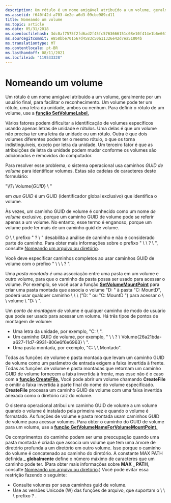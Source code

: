 ```yaml
---
description: Um rótulo é um nome amigável atribuído a um volume, geralmente por um usuário final, para facilitar o reconhecimento. Um volume pode ter um rótulo, uma letra da unidade, ambos ou nenhum. Para definir o rótulo de um volume, use a função SetVolumeLabel.
ms.assetid: f640f42d-a703-4e2e-a6d3-09cbe989cd11
title: Nomeando um volume
ms.topic: article
ms.date: 05/31/2018
ms.openlocfilehash: 3dc0af7575f2fd6ad2f45fc5763666151c08e10f414e1b6e6610e163c4c811cb
ms.sourcegitcommit: e858bbe701567d4583c50a11326e42d7ea51804b
ms.translationtype: MT
ms.contentlocale: pt-BR
ms.lasthandoff: 08/11/2021
ms.locfileid: "119533328"
---
```

# <a name="naming-a-volume"></a>Nomeando um volume

Um rótulo é um nome amigável atribuído a um volume, geralmente por um usuário final, para facilitar o reconhecimento. Um volume pode ter um rótulo, uma letra da unidade, ambos ou nenhum. Para definir o rótulo de um volume, use a [**função SetVolumeLabel.**](/windows/desktop/api/WinBase/nf-winbase-setvolumelabela)

Vários fatores podem dificultar a identificação de volumes específicos usando apenas letras de unidade e rótulos. Uma delas é que um volume não precisa ter uma letra da unidade ou um rótulo. Outra é que dois volumes diferentes podem ter o mesmo rótulo, o que os torna indistinguíveis, exceto por letra da unidade. Um terceiro fator é que as atribuições de letra da unidade podem mudar conforme os volumes são adicionados e removidos do computador.

Para resolver esse problema, o sistema operacional usa caminhos *GUID de volume* para identificar volumes. Estas são cadeias de caracteres deste formulário:

"\\\\?\\ Volume{*GUID*} \\ "

em *que GUID* é um GUID (identificador global exclusivo) que identifica o volume.

Às vezes, um caminho GUID de volume é conhecido como um nome *de volume* exclusivo, porque um caminho GUID de volume pode se referir apenas a um volume. No entanto, esse termo é enganoso, porque um volume pode ter mais de um caminho guid de volume.

O \\ \\ prefixo " ? \\ " desabilita a análise de caminho e não é considerado parte do caminho. Para obter mais informações sobre o prefixo " \\ \\ ? \\ ", consulte [Nomeando um arquivo ou diretório](naming-a-file.md).

Você deve especificar caminhos completos ao usar caminhos GUID de volume com o prefixo " \\ \\ \\ ? ".

Uma *pasta montada é* uma associação entre uma pasta em um volume e outro volume, para que o caminho da pasta possa ser usado para acessar o volume. Por exemplo, se você usar a função [**SetVolumeMountPoint**](/windows/desktop/api/WinBase/nf-winbase-setvolumemountpointa) para criar uma pasta montada que associa o volume "D: " à pasta "C: MountD", poderá usar qualquer caminho \\ \\ \\ ("D: " ou "C: MountD ") para acessar o \\ \\ volume \\ "D: \\ ".

Um *ponto de montagem de* volume é qualquer caminho de modo de usuário que pode ser usado para acessar um volume. Há três tipos de pontos de montagem de volume:

-   Uma letra da unidade, por exemplo, "C: \\ ".
-   Um caminho GUID de volume, por exemplo, " \\ \\ ? \\ Volume{26a21bda-a627-11d7-9931-806e6f6e6963} \\ ".
-   Uma pasta montada, por exemplo, "C: \\ \\ Montado".

Todas as funções de volume e pasta montada que levam um caminho GUID de volume como um parâmetro de entrada exigem a faixa invertida à frente. Todas as funções de volume e pasta montadas que retornam um caminho GUID de volume fornecem a faixa invertida à frente, mas esse não é o caso com a [**função CreateFile.**](/windows/desktop/api/FileAPI/nf-fileapi-createfilea) Você pode abrir um volume chamando **CreateFile** e omitir a faixa invertida à parte final do nome do volume especificado. **CreateFile** processa um caminho GUID de volume com uma faixa invertida anexada como o diretório raiz do volume.

O sistema operacional atribui um caminho GUID de volume a um volume quando o volume é instalado pela primeira vez e quando o volume é formatado. As funções de volume e pasta montada usam caminhos GUID de volume para acessar volumes. Para obter o caminho do GUID de volume para um volume, use a [**função GetVolumeNameForVolumeMountPoint.**](/windows/desktop/api/FileAPI/nf-fileapi-getvolumenameforvolumemountpointw)

Os comprimentos do caminho podem ser uma preocupação quando uma pasta montada é criada que associa um volume que tem uma árvore de diretório profunda a um diretório em outro volume. Isso porque o caminho do volume é concatenado ao caminho do diretório. A constante MAX PATH definida **\_ globalmente** define o número máximo de caracteres que um caminho pode ter. (Para obter mais informações sobre **MAX \_ PATH**, consulte [Nomeando um arquivo ou diretório](naming-a-file.md).) Você pode evitar essa restrição fazendo o seguinte:

-   Consulte volumes por seus caminhos guid de volume.
-   Use as versões Unicode (W) das funções de arquivo, que suportam o \\ \\ \\ prefixo ? .

 

 



